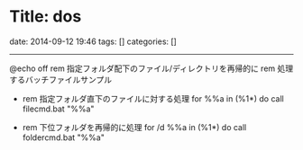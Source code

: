 # Title: dos

date: 2014-09-12 19:46
tags: []
categories: []

---
@echo off
rem 指定フォルダ配下のファイル/ディレクトリを再帰的に
rem 処理するバッチファイルサンプル

* rem 指定フォルダ直下のファイルに対する処理
		for %%a in (%1\*) do call filecmd.bat "%%a"

* rem 下位フォルダを再帰的に処理
		for /d %%a in (%1\*) do call foldercmd.bat "%%a"

